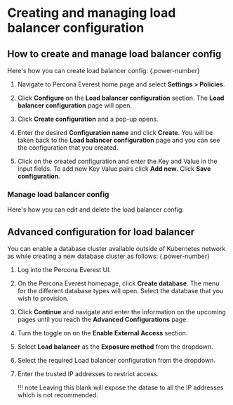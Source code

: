 # Creating and managing load balancer configuration


## How to create and manage load balancer config

Here's how you can create load balancer config:
{.power-number}

1.  Navigate to Percona Everest home page and select <i class="uil uil-cog"></i> **Settings > Policies**.

2. Click **Configure** on the **Load balancer configuration** section. The **Load balancer configuration** page will open.

3. Click **Create configuration** and a pop-up opens.

4. Enter the desired **Configuration name** and click **Create**. You will be taken back to the **Load balancer configuration** page and you can see the configuration that you created.

5. Click on the created configuration and enter the Key and Value in the input fields. To add new Key Value pairs click **Add new**. Click **Save configuration**.

### Manage load balancer config

Here's how you can edit and delete the load balancer config:



## Advanced configuration for load balancer

You can enable a database cluster available outside of Kubernetes network as while creating a new database cluster as follows:
{.power-number}

1. Log into the Percona Everest UI.

2. On the Percona Everest homepage, click **Create database**. The menu for the different database types will open. Select the database that you wish to provision.

3. Click **Continue** and navigate and enter the information on the upcoming pages until you reach the **Advanced Configurations** page.

4. Turn the toggle on on the **Enable External Access** section.

5. Select **Load balancer** as the **Exposure method** from the dropdown.

6. Select the required Load balancer configuration from the dropdown.

7. Enter the trusted IP addresses to restrict access.

    !!! note
        Leaving this blank will expose the datase to all the IP addresses which is not recommended.



 







